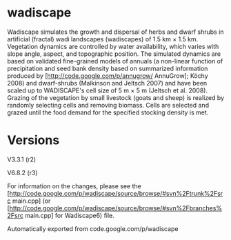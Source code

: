 # wadiscape

Wadiscape simulates the growth and dispersal of herbs and dwarf shrubs in artificial (fractal) wadi landscapes (wadiscapes) of 1.5 km × 1.5 km. Vegetation dynamics are controlled by water availability, which varies with slope angle, aspect, and topographic position. The simulated dynamics are based on validated fine-grained models of annuals (a non-linear function of precipitation and seed bank density based on summarized information produced by [http://code.google.com/p/annugrow/ AnnuGrow]; Köchy 2008) and dwarf-shrubs (Malkinson and Jeltsch 2007) and have been scaled up to WADISCAPE's cell size of 5 m × 5 m (Jeltsch et al. 2008). Grazing of the vegetation by small livestock (goats and sheep) is realized by randomly selecting cells and removing biomass. Cells are selected and grazed until the food demand for the specified stocking density is met.

# Versions
V3.3.1 (r2)

V6.8.2 (r3)

For information on the changes, please see the [http://code.google.com/p/wadiscape/source/browse/#svn%2Ftrunk%2Fsrc main.cpp] (or [http://code.google.com/p/wadiscape/source/browse/#svn%2Fbranches%2Fsrc main.cpp] for Wadiscape6) file.


Automatically exported from code.google.com/p/wadiscape
